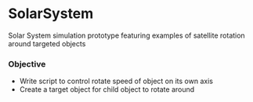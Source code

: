 # SolarSystem
Solar System simulation prototype featuring examples of satellite rotation around targeted objects 

### Objective
* Write script to control rotate speed of object on its own axis
* Create a target object for child object to rotate around
